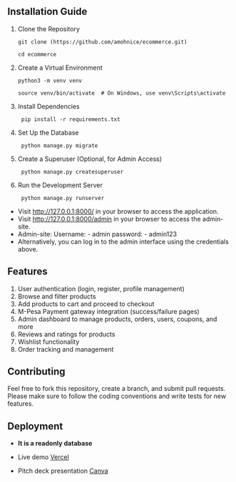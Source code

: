 ## Installation Guide

1. Clone the Repository

       git clone (https://github.com/amohnice/ecommerce.git)

       cd ecommerce

2. Create a Virtual Environment

       python3 -m venv venv

       source venv/bin/activate  # On Windows, use venv\Scripts\activate

3. Install Dependencies

        pip install -r requirements.txt

4. Set Up the Database

        python manage.py migrate

5. Create a Superuser (Optional, for Admin Access)
    
        python manage.py createsuperuser

6. Run the Development Server

        python manage.py runserver

- Visit http://127.0.0.1:8000/ in your browser to access the application.
- Visit http://127.0.0.1:8000/admin in your browser to access the admin-site.
- Admin-site: Username: - admin
              password: - admin123
- Alternatively, you can log in to the admin interface using the credentials above.

## Features

1. User authentication (login, register, profile management)
2. Browse and filter products
3. Add products to cart and proceed to checkout
4. M-Pesa Payment gateway integration (success/failure pages)
5. Admin dashboard to manage products, orders, users, coupons, and more
6. Reviews and ratings for products
7. Wishlist functionality
8. Order tracking and management

## Contributing

Feel free to fork this repository, create a branch, and submit pull requests. Please make sure to follow the coding conventions and write tests for new features.

## Deployment 
- **It is a readonly database**

- Live demo [Vercel](https://ecommerce-puce-kappa.vercel.app/)
- Pitch deck presentation [Canva](https://www.canva.com/design/DAGe_gxykTQ/hGXemfEzN4W-2LC76dQQHA/view?utm_content=DAGe_gxykTQ&utm_campaign=designshare&utm_medium=link2&utm_source=uniquelinks&utlId=hcce5ae2d14)

